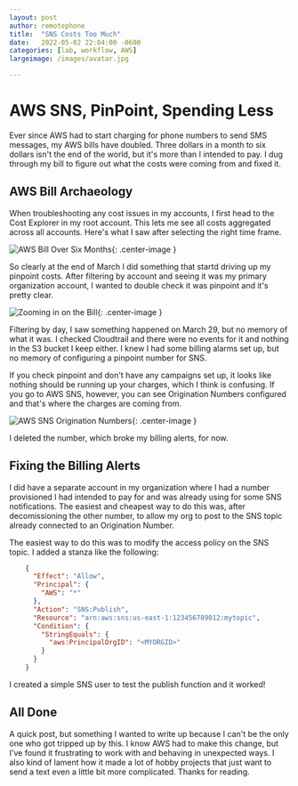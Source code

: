 ```yaml
---
layout: post
author: remotephone
title:  "SNS Costs Too Much"
date:   2022-05-02 22:04:00 -0600
categories: [lab, workflow, AWS]
largeimage: /images/avatar.jpg

---
```


# AWS SNS, PinPoint, Spending Less

Ever since AWS had to start charging for phone numbers to send SMS messages, my AWS bills have doubled. Three dollars in a month to six dollars isn't the end of the world, but it's more than I intended to pay. I dug through my bill to figure out what the costs were coming from and fixed it.

## AWS Bill Archaeology

When troubleshooting any cost issues in my accounts, I first head to the Cost Explorer in my root account. This lets me see all costs aggregated across all accounts. Here's what I saw after selecting the right time frame. 

![AWS Bill Over Six Months]({{site.url}}/images/sixmonthsbill.png){: .center-image }

So clearly at the end of March I did something that startd driving up my pinpoint costs. After filtering by account and seeing it was my primary organization account, I wanted to double check it was pinpoint and it's pretty clear. 

![Zooming in on the Bill]({{site.url}}/images/billbyservice.png){: .center-image }

Filtering by day, I saw something happened on March 29, but no memory of what it was. I checked Cloudtrail and there were no events for it and nothing in the S3 bucket I keep either. I knew I had some billing alarms set up, but no memory of configuring a pinpoint number for SNS. 

If you check pinpoint and don't have any campaigns set up, it looks like nothing should be running up your charges, which I think is confusing. If you go to AWS SNS, however, you can see Origination Numbers configured and that's where the charges are coming from. 

![AWS SNS Origination Numbers]({{site.url}}/images/snsorigination.png){: .center-image }

I deleted the number, which broke my billing alerts, for now. 

## Fixing the Billing Alerts

I did have a separate account in my organization where I had a number provisioned I had intended to pay for and was already using for some SNS notifications. The easiest and cheapest way to do this was, after decomissioning the other number, to allow my org to post to the SNS topic already connected to an Origination Number. 

The easiest way to do this was to modify the access policy on the SNS topic. I added a stanza like the following:

```json
    {
      "Effect": "Allow",
      "Principal": {
        "AWS": "*"
      },
      "Action": "SNS:Publish",
      "Resource": "arn:aws:sns:us-east-1:123456789012:mytopic",
      "Condition": {
        "StringEquals": {
          "aws:PrincipalOrgID": "<MYORGID>"
        }
      }
    }
```

I created a simple SNS user to test the publish function and it worked!


## All Done

A quick post, but something I wanted to write up because I can't be the only one who got tripped up by this. I know AWS had to make this change, but I've found it frustrating to work with and behaving in unexpected ways. I also kind of lament how it made a lot of hobby projects that just want to send a text even a little bit more complicated. Thanks for reading.